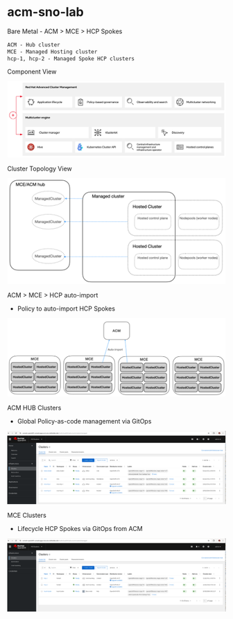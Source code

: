 # acm-sno-lab

Bare Metal - ACM > MCE > HCP Spokes

    ACM - Hub cluster
    MCE - Managed Hosting cluster
    hcp-1, hcp-2 - Managed Spoke HCP clusters

Component View

![acm-mce.png](images/acm-mce.png)

Cluster Topology View

![acm-mce-topology2.png](images/acm-mce-topology2.png)

ACM > MCE > HCP auto-import

- Policy to auto-import HCP Spokes

![acm-mce-discovery1.png](images/acm-mce-discovery1.png)

ACM HUB Clusters

- Global Policy-as-code management via GitOps

![acm-hub-clusters.png](images/acm-hub-clusters.png)

MCE Clusters

- Lifecycle HCP Spokes via GitOps from ACM

![mce-clusters.png](images/mce-clusters.png)
